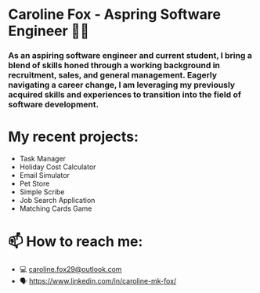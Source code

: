 # Caroline Fox - Aspring Software Engineer 👩🏻

### As an aspiring software engineer and current student, I bring a blend of skills honed through a working background in recruitment, sales, and general management. Eagerly navigating a career change, I am leveraging my previously acquired skills and experiences to transition into the field of software development.

# My recent projects:
* Task Manager
* Holiday Cost Calculator
* Email Simulator
* Pet Store
* Simple Scribe
* Job Search Application
* Matching Cards Game

# 📫 How to reach me:
* 💻 caroline.fox29@outlook.com
* 🗣️ https://www.linkedin.com/in/caroline-mk-fox/

